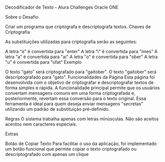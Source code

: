 Decodificador de Texto - Alura Challenges Oracle ONE

Sobre o Desafio

Criar um programa que criptografa e descriptografa textos.
Chaves de Criptografia

As substituições utilizadas para criptografia serão as seguintes:

A letra "e" é convertida para "enter"
A letra "i" é convertida para "imes"
A letra "a" é convertida para "ai"
A letra "o" é convertida para "ober"
A letra "u" é convertida para "ufat"
Exemplo

O texto "gato" será criptografado para "gaitober".
O texto "gaitober" será descriptografado para "gato".
Funcionalidades da Página
Esta página foi desenvolvida com o objetivo de criptografar e descriptografar textos de forma simples e rápida. A funcionalidade principal permite que os usuários convertam mensagens comuns em uma forma criptografada e, posteriormente, revertam essa conversão para o texto original. Essa ferramenta é ideal para quem deseja enviar mensagens "secretas" utilizando um padrão de substituição pré-definido.

Regras
O sistema trabalha apenas com letras minúsculas.
Não são aceitos acentos nem caracteres especiais.

Extras

Botão de Copiar Texto
Para facilitar o uso da aplicação, foi implementado um botão funcional que permite copiar o texto criptografado ou descriptografado com apenas um clique
